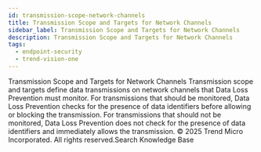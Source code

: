 ```yaml
---
id: transmission-scope-network-channels
title: Transmission Scope and Targets for Network Channels
sidebar_label: Transmission Scope and Targets for Network Channels
description: Transmission Scope and Targets for Network Channels
tags:
  - endpoint-security
  - trend-vision-one
---
```


 Transmission Scope and Targets for Network Channels Transmission scope and targets define data transmissions on network channels that Data Loss Prevention must monitor. For transmissions that should be monitored, Data Loss Prevention checks for the presence of data identifiers before allowing or blocking the transmission. For transmissions that should not be monitored, Data Loss Prevention does not check for the presence of data identifiers and immediately allows the transmission. © 2025 Trend Micro Incorporated. All rights reserved.Search Knowledge Base